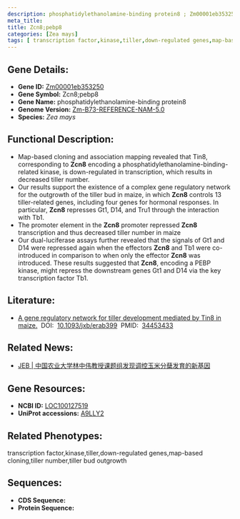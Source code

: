 ```yaml
---
description: phosphatidylethanolamine-binding protein8 ; Zm00001eb353250 ; Zea mays
meta_title:
title: Zcn8;pebp8
categories: [Zea mays]
tags: [ transcription factor,kinase,tiller,down-regulated genes,map-based cloning,tiller number,tiller bud outgrowth ]
---
```


## Gene Details:
- **Gene ID:**	[Zm00001eb353250]()
- **Gene Symbol:** Zcn8;pebp8
- **Gene Name:** phosphatidylethanolamine-binding protein8
- **Genome Version:** [Zm-B73-REFERENCE-NAM-5.0]()
- **Species:** *Zea mays*

## Functional Description:
   - Map-based cloning and association mapping revealed that Tin8, corresponding to **Zcn8** encoding a phosphatidylethanolamine-binding-related kinase, is down-regulated in transcription, which results in decreased tiller number.
   - Our results support the existence of a complex gene regulatory network for the outgrowth of the tiller bud in maize, in which **Zcn8** controls 13 tiller-related genes, including four genes for hormonal responses. In particular, **Zcn8** represses Gt1, D14, and Tru1 through the interaction with Tb1.
   - The promoter element in the **Zcn8** promoter repressed **Zcn8** transcription and thus decreased tiller number in maize
   - Our dual-luciferase assays further revealed that the signals of Gt1 and D14 were repressed again when the effectors **Zcn8** and Tb1 were co-introduced in comparison to when only the effector **Zcn8** was introduced. These results suggested that **Zcn8**, encoding a PEBP kinase, might repress the downstream genes Gt1 and D14 via the key transcription factor Tb1.

## Literature:
   - [A gene regulatory network for tiller development mediated by Tin8 in maize.]( https://academic.oup.com/jxb/article/73/1/110/6359025)&nbsp;&nbsp;DOI:&nbsp;&nbsp;[10.1093/jxb/erab399](https://academic.oup.com/jxb/article/73/1/110/6359025)&nbsp;&nbsp;PMID:&nbsp;&nbsp;[34453433](https://pubmed.ncbi.nlm.nih.gov/34453433/)

## Related News:
   - [JEB | 中国农业大学林中伟教授课题组发现调控玉米分蘖发育的新基因](https://mp.weixin.qq.com/s?__biz=Mzg3MDEwNDEyMg==&mid=2247516449&idx=8&sn=0ca9a532d60f2f00d4d5fd7294f39bc5&chksm=ce902c74f9e7a56226264f6288b36eadc4f946f40b6288a1865343981bb71509c23e3d7488d3&scene=27#wechat_redirect)

## Gene Resources:
- **NCBI ID:** [LOC100127519](https://www.ncbi.nlm.nih.gov/gene/?term=LOC100127519)
- **UniProt accessions:** [A9LLY2](https://www.uniprot.org/uniprotkb/A9LLY2/entry)

## Related Phenotypes:
transcription factor,kinase,tiller,down-regulated genes,map-based cloning,tiller number,tiller bud outgrowth

## Sequences:
- **CDS Sequence:**
- **Protein Sequence:**
